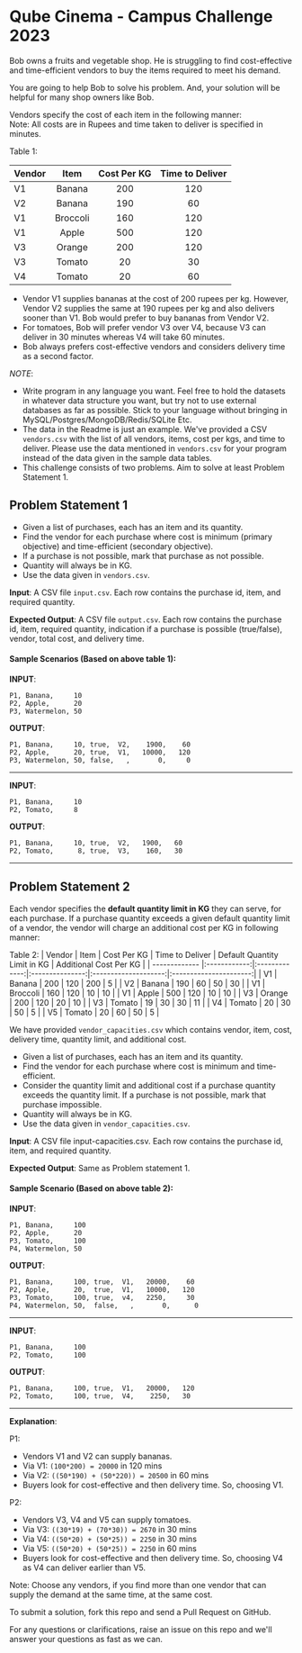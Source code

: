 # Qube Cinema - Campus Challenge 2023

Bob owns a fruits and vegetable shop. He is struggling to find cost-effective and time-efficient vendors to buy the items required to meet his demand.

You are going to help Bob to solve his problem. And, your solution will be helpful for many shop owners like Bob.

Vendors specify the cost of each item in the following manner:  
Note: All costs are in Rupees and time taken to deliver is specified in minutes.

Table 1:

| Vendor        | Item         |  Cost Per KG  | Time to Deliver |
| ------------- |:------------:|:-------------:|:---------------:|
|  V1           |  Banana      |       200     | 120             |
|  V2           |  Banana      |       190     | 60              |
|  V1           |  Broccoli     |       160     | 120             |
|  V1           |  Apple       |       500     | 120             |
|  V3           |  Orange      |       200     | 120             |
|  V3           |  Tomato      |       20      | 30              |
|  V4           |  Tomato      |       20      | 60              |

- Vendor V1 supplies bananas at the cost of 200 rupees per kg. However, Vendor V2 supplies the same at 190 rupees per kg and also delivers sooner than V1. Bob would prefer to buy bananas from Vendor V2.
- For tomatoes, Bob will prefer vendor V3 over V4, because V3 can deliver in 30 minutes whereas V4 will take 60 minutes.
- Bob always prefers cost-effective vendors and considers delivery time as a second factor.

*NOTE*:

- Write program in any language you want. Feel free to hold the datasets in whatever data structure you want, but try not to use external databases as far as possible. Stick to your language without bringing in MySQL/Postgres/MongoDB/Redis/SQLite Etc.
- The data in the Readme is just an example. We've provided a CSV `vendors.csv` with the list of all vendors, items, cost per kgs, and time to deliver. Please use the data mentioned in `vendors.csv` for your program instead of the data given in the sample data tables.
- This challenge consists of two problems. Aim to solve at least Problem Statement 1.

## Problem Statement 1

- Given a list of purchases, each has an item and its quantity.
- Find the vendor for each purchase where cost is minimum (primary objective) and time-efficient (secondary objective).
- If a purchase is not possible, mark that purchase as not possible.
- Quantity will always be in KG.
- Use the data given in `vendors.csv`.

**Input**: A CSV file `input.csv`. Each row contains the purchase id, item, and required quantity.

**Expected Output**: A CSV file `output.csv`. Each row contains the purchase id, item, required quantity, indication if a purchase is possible (true/false), vendor, total cost, and delivery time.

#### Sample Scenarios (Based on above table 1):
**INPUT**:
```
P1, Banana,     10
P2, Apple,      20
P3, Watermelon, 50
```

**OUTPUT**:
```
P1, Banana,     10, true,  V2,    1900,    60
P2, Apple,      20, true,  V1,   10000,   120
P3, Watermelon, 50, false,   ,       0,     0
```

---

**INPUT**:
```
P1, Banana,     10
P2, Tomato,     8
```

**OUTPUT**:
```
P1, Banana,     10, true,  V2,   1900,   60
P2, Tomato,      8, true,  V3,    160,   30
```

---

## Problem Statement 2

Each vendor specifies the **default quantity limit in KG** they can serve, for each purchase. If a purchase quantity exceeds a given default quantity limit of a vendor, the vendor will charge an additional cost per KG in following manner:
  
Table 2:
| Vendor        | Item         |  Cost Per KG  | Time to Deliver | Default Quantity Limit in KG | Additional Cost Per KG |
| ------------- |:------------:|:-------------:|:---------------:|:--------------------:|:----------------------:|
|  V1           |  Banana      |       200     | 120             | 200                  | 5                      |
|  V2           |  Banana      |       190     | 60              | 50                   | 30                     |
|  V1           |  Broccoli     |       160     | 120             | 10                   | 10                     |
|  V1           |  Apple       |       500     | 120             | 10                   | 10                     |
|  V3           |  Orange      |       200     | 120             | 20                   | 10                     |
|  V3           |  Tomato      |       19      | 30              | 30                   | 11                     |
|  V4           |  Tomato      |       20      | 30              | 50                   | 5                      |
|  V5           |  Tomato      |       20      | 60              | 50                   | 5                      |

We have provided `vendor_capacities.csv` which contains vendor, item, cost, delivery time, quantity limit, and additional cost.

- Given a list of purchases, each has an item and its quantity.
- Find the vendor for each purchase where cost is minimum and time-efficient.
- Consider the quantity limit and additional cost if a purchase quantity exceeds the quantity limit. If a purchase is not possible, mark that purchase impossible.
- Quantity will always be in KG.
- Use the data given in `vendor_capacities.csv`.

**Input**: A CSV file input-capacities.csv. Each row contains the purchase id, item, and required quantity.

**Expected Output**: Same as Problem statement 1.

#### Sample Scenario (Based on above table 2):
**INPUT**:

```
P1, Banana,     100 
P2, Apple,      20
P3, Tomato,     100
P4, Watermelon, 50
```

**OUTPUT**:

```
P1, Banana,     100, true,  V1,   20000,    60
P2, Apple,      20,  true,  V1,   10000,   120
P3, Tomato,     100, true,  v4,   2250,     30
P4, Watermelon, 50,  false,   ,       0,      0
```

---

**INPUT**:

```
P1, Banana,     100
P2, Tomato,     100
```

**OUTPUT**:

```
P1, Banana,     100, true,  V1,   20000,   120
P2, Tomato,     100, true,  V4,    2250,   30
```

---

**Explanation**:

P1:

- Vendors V1 and V2 can supply bananas.
- Via V1: `(100*200) = 20000` in 120 mins
- Via V2: `((50*190) + (50*220)) = 20500` in 60 mins
- Buyers look for cost-effective and then delivery time. So, choosing V1.

P2:

- Vendors V3, V4 and V5 can supply tomatoes.
- Via V3: `((30*19) + (70*30)) = 2670` in 30 mins
- Via V4: `((50*20) + (50*25)) = 2250` in 30 mins
- Via V5: `((50*20) + (50*25)) = 2250` in 60 mins
- Buyers look for cost-effective and then delivery time. So, choosing V4 as V4 can deliver earlier than V5.

Note: Choose any vendors, if you find more than one vendor that can supply the demand at the same time, at the same cost.

To submit a solution, fork this repo and send a Pull Request on GitHub.

For any questions or clarifications, raise an issue on this repo and we'll answer your questions as fast as we can.
